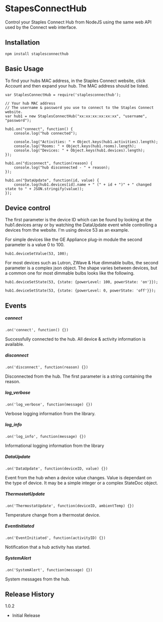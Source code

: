 StapesConnectHub
=========

Control your Staples Connect Hub from NodeJS using the same web API used by
the Connect web interface.

## Installation

`npm install staplesconnecthub`

## Basic Usage

To find your hubs MAC address, in the Staples Connect website, click Account and then
expand your hub.  The MAC address should be listed.

```
var StaplesConnectHub = require('staplesconnecthub');

// Your hub MAC address
// The username & password you use to connect to the Staples Connect website.
var hub1 = new StaplesConnectHub("xx:xx:xx:xx:xx:xx", "username", "password");

hub1.on("connect", function() {
    console.log("hub connected");

    console.log("Activities: " + Object.keys(hub1.activities).length);
    console.log("Rooms: " + Object.keys(hub1.rooms).length);
    console.log("Devices: " + Object.keys(hub1.devices).length);
});

hub1.on("disconnect", function(reason) {
    console.log("hub disconnected - " + reason);
});

hub1.on("DataUpdate", function(id, value) {
    console.log(hub1.devices[id].name + " (" + id + ")" + " changed state to " + JSON.stringify(value));
});

```


## Device control

The first parameter is the device ID which can be found by looking at the hub1.devices
array or by watching the DataUpdate event while controlling a devices from the website.  I'm using device 53 as
an example.

For simple devices like the GE Appliance plug-in module the second parameter is a value 0 to 100.

`hub1.deviceSetValue(53, 100);`

For most devices such as Lutron, ZWave & Hue dimmable bulbs, the second parameter is a complex json object.  The shape
varies between devices, but a common one for most dimmable bulbs looks like the following.

`hub1.deviceSetState(53, {state: {powerLevel: 100, powerState: 'on'}});`

`hub1.deviceSetState(53, {state: {powerLevel: 0, powerState: 'off'}});`

## Events

##### connect

`.on('connect', function() {})`

Successfully connected to the hub.  All device & activity information is available.

##### disconnect

`.on('disconnect', function(reason) {})`

Disconnected from the hub.  The first parameter is a string containing the reason.

##### log_verbose

`.on('log_verbose', function(message) {})`

Verbose logging information from the library.

##### log_info

`.on('log_info', function(message) {})`

Informational logging information from the library

##### DataUpdate

`.on('DataUpdate', function(deviceID, value) {})`

Event from the hub when a device value changes.  Value is dependant on the type of
device.  It may be a simple integer or a complex StateDoc object.

##### ThermostatUpdate

`.on('ThermostatUpdate', function(deviceID, ambientTemp) {})`

Temperature change from a thermostat device.


##### EventInitiated

`.on('EventInitiated', function(activityID) {})`

Notification that a hub activity has started.

##### SystemAlert

`.on('SystemAlert', function(message) {})`

System messages from the hub.


## Release History

1.0.2
* Initial Release
